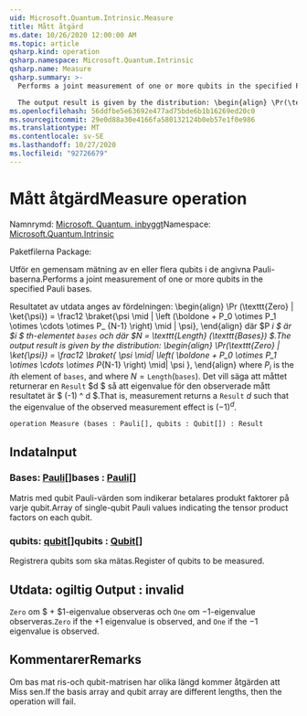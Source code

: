 ```yaml
---
uid: Microsoft.Quantum.Intrinsic.Measure
title: Mått åtgärd
ms.date: 10/26/2020 12:00:00 AM
ms.topic: article
qsharp.kind: operation
qsharp.namespace: Microsoft.Quantum.Intrinsic
qsharp.name: Measure
qsharp.summary: >-
  Performs a joint measurement of one or more qubits in the specified Pauli bases.

  The output result is given by the distribution: \begin{align} \Pr(\texttt{Zero} | \ket{\psi}) = \frac12 \braket{ \psi \mid| \left( \boldone + P_0 \otimes P_1 \otimes \cdots \otimes P_{N-1} \right) \mid| \psi }, \end{align} where $P_i$ is the $i$th element of `bases`, and where $N = \texttt{Length}(\texttt{bases})$. That is, measurement returns a `Result` $d$ such that the eigenvalue of the observed measurement effect is $(-1)^d$.
ms.openlocfilehash: 56ddfbe5e63692e477ad75bde6b1b16269ed20c0
ms.sourcegitcommit: 29e0d88a30e4166fa580132124b0eb57e1f0e986
ms.translationtype: MT
ms.contentlocale: sv-SE
ms.lasthandoff: 10/27/2020
ms.locfileid: "92726679"
---
```

# <a name="measure-operation"></a><span data-ttu-id="c20b6-102">Mått åtgärd</span><span class="sxs-lookup"><span data-stu-id="c20b6-102">Measure operation</span></span>

<span data-ttu-id="c20b6-103">Namnrymd: [Microsoft. Quantum. inbyggt](xref:Microsoft.Quantum.Intrinsic)</span><span class="sxs-lookup"><span data-stu-id="c20b6-103">Namespace: [Microsoft.Quantum.Intrinsic](xref:Microsoft.Quantum.Intrinsic)</span></span>

<span data-ttu-id="c20b6-104">Paketfilerna [](https://nuget.org/packages/)</span><span class="sxs-lookup"><span data-stu-id="c20b6-104">Package: [](https://nuget.org/packages/)</span></span>


<span data-ttu-id="c20b6-105">Utför en gemensam mätning av en eller flera qubits i de angivna Pauli-baserna.</span><span class="sxs-lookup"><span data-stu-id="c20b6-105">Performs a joint measurement of one or more qubits in the specified Pauli bases.</span></span>

<span data-ttu-id="c20b6-106">Resultatet av utdata anges av fördelningen: \begin{align} \Pr (\texttt{Zero} | \ket{\psi}) = \frac12 \braket{\psi \mid | \left (\boldone + P_0 \otimes P_1 \otimes \cdots \otimes P_ {N-1} \right) \mid | \psi}, \end{align} där $P _i $ är $i $ th-elementet `bases` och där $N = \texttt{Length} (\texttt{Bases}) $.</span><span class="sxs-lookup"><span data-stu-id="c20b6-106">The output result is given by the distribution: \begin{align} \Pr(\texttt{Zero} | \ket{\psi}) = \frac12 \braket{ \psi \mid| \left( \boldone + P_0 \otimes P_1 \otimes \cdots \otimes P_{N-1} \right) \mid| \psi }, \end{align} where $P_i$ is the $i$th element of `bases`, and where $N = \texttt{Length}(\texttt{bases})$.</span></span>
<span data-ttu-id="c20b6-107">Det vill säga att måttet returnerar en `Result` $d $ så att eigenvalue för den observerade mått resultatet är $ (-1) ^ d $.</span><span class="sxs-lookup"><span data-stu-id="c20b6-107">That is, measurement returns a `Result` $d$ such that the eigenvalue of the observed measurement effect is $(-1)^d$.</span></span>

```qsharp
operation Measure (bases : Pauli[], qubits : Qubit[]) : Result
```


## <a name="input"></a><span data-ttu-id="c20b6-108">Indata</span><span class="sxs-lookup"><span data-stu-id="c20b6-108">Input</span></span>

### <a name="bases--pauli"></a><span data-ttu-id="c20b6-109">Bases: [Pauli](xref:microsoft.quantum.lang-ref.pauli)[]</span><span class="sxs-lookup"><span data-stu-id="c20b6-109">bases : [Pauli](xref:microsoft.quantum.lang-ref.pauli)[]</span></span>

<span data-ttu-id="c20b6-110">Matris med qubit Pauli-värden som indikerar betalares produkt faktorer på varje qubit.</span><span class="sxs-lookup"><span data-stu-id="c20b6-110">Array of single-qubit Pauli values indicating the tensor product factors on each qubit.</span></span>


### <a name="qubits--qubit"></a><span data-ttu-id="c20b6-111">qubits: [qubit](xref:microsoft.quantum.lang-ref.qubit)[]</span><span class="sxs-lookup"><span data-stu-id="c20b6-111">qubits : [Qubit](xref:microsoft.quantum.lang-ref.qubit)[]</span></span>

<span data-ttu-id="c20b6-112">Registrera qubits som ska mätas.</span><span class="sxs-lookup"><span data-stu-id="c20b6-112">Register of qubits to be measured.</span></span>



## <a name="output--__invalidresult__"></a><span data-ttu-id="c20b6-113">Utdata: __ogiltig <Result>__</span><span class="sxs-lookup"><span data-stu-id="c20b6-113">Output : __invalid<Result>__</span></span>

<span data-ttu-id="c20b6-114">`Zero` om $ + $1-eigenvalue observeras och `One` om $-$1-eigenvalue observeras.</span><span class="sxs-lookup"><span data-stu-id="c20b6-114">`Zero` if the $+1$ eigenvalue is observed, and `One` if the $-1$ eigenvalue is observed.</span></span>

## <a name="remarks"></a><span data-ttu-id="c20b6-115">Kommentarer</span><span class="sxs-lookup"><span data-stu-id="c20b6-115">Remarks</span></span>

<span data-ttu-id="c20b6-116">Om bas mat ris-och qubit-matrisen har olika längd kommer åtgärden att Miss sen.</span><span class="sxs-lookup"><span data-stu-id="c20b6-116">If the basis array and qubit array are different lengths, then the operation will fail.</span></span>
